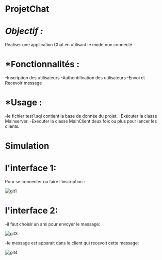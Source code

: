 # ProjetChat
# *****Objectif :***** 
Réaliser une application Chat en utilisant le mode non connecté 
# *****Fonctionnalités :****
-Inscription des utilisateurs
-Authentification des utilisateurs
-Envoi et Recevoir message
# *****Usage :****
-le fichier test1.sql contient la base de donnée du projet.
-Exécuter la classe Mainserver.
-Exécuter la classe MainClient deux foix ou plus pour lancer les clients.
# ****Simulation****
# **l'interface 1:**
  
Pour se connecter ou faire l'inscription :

![git1](https://user-images.githubusercontent.com/108548578/212135762-a645ca54-cf69-4a4d-812d-c3b3c43f0998.PNG)

# **l'interface 2:**

-il faut choisir un ami pour envoyer le message:

![git3](https://user-images.githubusercontent.com/108548578/212137487-0d02c6cd-8a22-4f80-9699-6419362c627d.PNG)

-le message est apparait dans le client qui recevoit cette message:

![git4](https://user-images.githubusercontent.com/108548578/212138060-94b2e8ba-b17e-43db-97da-88d1aa145585.PNG)

 
